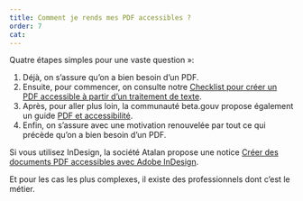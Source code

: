 ```yaml
---
title: Comment je rends mes PDF accessibles ?
order: 7
cat: 
---
```

Quatre étapes simples pour une vaste question&nbsp;»:

1. Déjà, on s’assure qu’on a bien besoin d’un PDF. 
2. Ensuite, pour commencer, on consulte notre [Checklist pour créer un PDF accessible à partir d’un traitement de texte](https://design.numerique.gouv.fr/outils/checklist-pdf/). 
3. Après, pour aller plus loin, la communauté beta.gouv propose également un guide [PDF et accessibilité](https://doc.incubateur.net/communaute/travailler-chez-beta.gouv.fr/se-former/se-former-en-ligne/formation-a-laccessibilite/pdf-et-accessibilite).
4. Enfin, on s’assure avec une motivation renouvelée par tout ce qui précède qu’on a bien besoin d’un PDF.

Si vous utilisez InDesign, la société Atalan propose une notice [Créer des documents PDF accessibles avec Adobe InDesign](https://www.pdf-accessible.com/notices-accessibilite-indesign-acrobat/).

Et pour les cas les plus complexes, il existe des professionnels dont c’est le métier.
